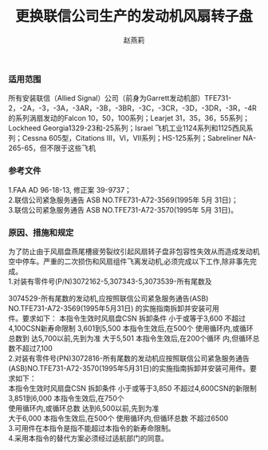 ﻿---
amendno: 39-1735  
cadno: CAD1996-MULT-27  
title: 更换联信公司生产的发动机风扇转子盘  
publishdate: 1996-10-07  
effdate: 1996-11-12  
acmodels: ["MULT"]  
tags: ["ALL"]  
engs: ["TFE731"]  
pns: ["3072162-5","307343-5","3073539-()","3074529-()","3072816-()"]  
mfrs: ["联信公司","DASSAULT","LEARJET","LOCKHEED","CESSNA","Sabreliner"]  
admins: 中南管理局  
author: 赵燕莉  
---
  
### 适用范围  
所有安装联信（Allied Signal）公司（前身为Garrett发动机部）TFE731-2，-2A，-3，-3A，-3AR，-3B，-3BR，-3C，-3CR，-3D，-3DR，-3R，-4R的系列涡扇发动的Falcon 10，50，100系列；Learjet 31，35，36，55系列；Lockheed Georgia1329-23和-25系列；Israel 飞机工业1124系列和1125西风系列；Cessna 605型，Citations III，VI，VII系列；HS-125系列；Sabreliner NA-265-65，但不限于这些飞机  
  
<!--more-->  
### 参考文件  
  1.FAA AD 96-18-13, 修正案 39-9737；  
  2.联信公司紧急服务通告 ASB NO.TFE731-A72-3569(1995年 5月 31日)；  
  3.联信公司紧急服务通告 ASB NO.TFE731-A72-3570(1995年 5月 31日)。  
  
### 原因、措施和规定  

  为了防止由于风扇盘燕尾槽疲劳裂纹引起风扇转子盘非包容性失效从而造成发动机空中停车。严重的二次损伤和风扇组件飞离发动机,必须完成以下工作,除非事先完成。  
  1.对装有零件号(P/N)3072162-5,307343-5,3073539-所有尾数及  
  
3074529-所有尾数的发动机,应按照联信公司紧急服务通告(ASB)  
NO.TFE731-A72-3569(1995年5月31日) 的实施指南拆卸并安装可用  
件。要求如下： 本指令生效时风扇盘CSN 拆卸条件       小于或等于3,600  不超过4,100CSN新寿命限制  3,601到5,500 本指令生效后,在500个                            使用循环内,或循环总数到                             达5,700以前,先到为准                    大于5,501  本指令生效后,在200个循环 内,但循环总数不超过7,100  
  2.对装有零件号(PN)3072816-所有尾数的发动机应按照联信公司紧急服务通告(ASB)NO.TFE731-A72-3570(1995年5月31日)的实施指南拆卸并安装可用件。要求如下：  
本指令生效时风扇盘CSN 拆卸条件 小于或等于3,850 不超过4,600CSN的新限制 3,851到6,000 本指令生效后,在750个  
使用循环内,或循环总数 达到6,500以前,先到为准  
大于6,000 	          本指令生效后,在500个 使用循环内,但循环总数 不超过6500  
3.可用件在本指令是指不能超过本指令的新寿命限制。  
4.采用本指令的替代方案必须经过适航部门的同意。  
  

